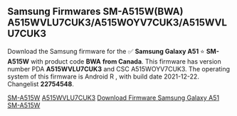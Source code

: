 <h2>Samsung Firmwares SM-A515W(BWA) A515WVLU7CUK3/A515WOYV7CUK3/A515WVLU7CUK3</h2>
Download the Samsung firmware for the ✅ <strong>Samsung Galaxy A51 </strong> ⭐ <strong>SM-A515W</strong> with product code <strong>BWA</strong> <strong> from Canada</strong>. This firmware has version number PDA <strong>A515WVLU7CUK3</strong> and CSC A515WOYV7CUK3. The operating system of this firmware is Android R , with build date 2021-12-22. Changelist <strong>22754548</strong>.

[SM-A515W](https://samfirm.shop/samsung/model/SM-A515W)
[A515WVLU7CUK3](https://samfirm.shop/samsung/pda/A515WVLU7CUK3)
[Download Firmware Samsung Galaxy A51 SM-A515W](https://samfirm.shop/samsung/firmware/484057)
